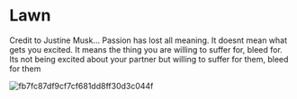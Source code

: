 # Lawn
Credit to Justine Musk... Passion has lost all meaning. It doesnt mean what gets you excited. It means the thing you are willing to suffer for, bleed for. Its not being excited about your partner but willing to suffer for them, bleed for them

![fb7fc87df9cf7cf681dd8ff30d3c044f](https://user-images.githubusercontent.com/80386070/184859027-7b8e9287-ca3a-451e-b631-db1854121e7e.jpg)

